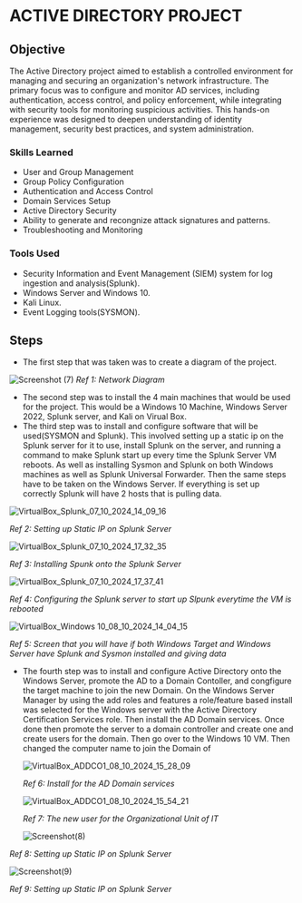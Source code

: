 # ACTIVE DIRECTORY PROJECT

## Objective

The Active Directory project aimed to establish a controlled environment for managing and securing an organization's network infrastructure. The primary focus was to configure and monitor AD services, including authentication, access control, and policy enforcement, while integrating with security tools for monitoring suspicious activities. This hands-on experience was designed to deepen understanding of identity management, security best practices, and system administration.

### Skills Learned


- User and Group Management
- Group Policy Configuration
- Authentication and Access Control
- Domain Services Setup
- Active Directory Security
- Ability to generate and recongnize attack signatures and patterns.
- Troubleshooting and Monitoring

### Tools Used

- Security Information and Event Management (SIEM) system for log ingestion and analysis(Splunk).
- Windows Server and Windows 10.
- Kali Linux.
- Event Logging tools(SYSMON).

## Steps
- The first step that was taken was to create a diagram of the project.

![Screenshot (7)](https://github.com/user-attachments/assets/3f32fe29-976e-4182-afb9-6f131d873e58)
 *Ref 1: Network Diagram*

- The second step was to install the 4 main machines that would be used for the project. This would be a Windows 10 Machine, Windows Server 2022, Splunk server, and Kali on Virual Box.
- The third step was to install and configure software that will be used(SYSMON and Splunk). This involved setting up a static ip on the Splunk server for it to use, install Splunk on the server, and running a command to make Splunk start up every time the Splunk Server VM reboots. As well as installing Sysmon and Splunk on both Windows machines as well as Splunk Universal Forwarder. Then the same steps have to be taken on the Windows Server. If everything is set up correctly Splunk will have 2 hosts that is pulling data.
  
![VirtualBox_Splunk_07_10_2024_14_09_16](https://github.com/user-attachments/assets/bba7605a-5bd6-4088-bdbe-fae2de1d644b)

*Ref 2: Setting up Static IP on Splunk Server*
  
![VirtualBox_Splunk_07_10_2024_17_32_35](https://github.com/user-attachments/assets/c3064102-bc0a-465d-9bec-1424e103a3ef)

*Ref 3: Installing Spunk onto the Splunk Server*
   
![VirtualBox_Splunk_07_10_2024_17_37_41](https://github.com/user-attachments/assets/e5f28e52-efda-4fe5-9f88-abd698c37d9c)

*Ref 4: Configuring the Splunk server to start up Slpunk everytime the VM is rebooted*

![VirtualBox_Windows 10_08_10_2024_14_04_15](https://github.com/user-attachments/assets/3f8eddff-6567-4a6d-84c9-8efdc7f551d2)

 *Ref 5: Screen that you will have if both Windows Target and Windows Server have Splunk and Sysmon installed and giving data*

- The fourth step was to install and configure Active Directory onto the Windows Server, promote the AD to a Domain Contoller, and congfigure the target machine to join the new Domain. On the Windows Server Manager by using the add roles and features a role/feature based install was selected for the Windows server with the Active Directory Certification Services role. Then install the AD Domain services. Once done then promote the server to a domain controller and create one and create users for the domain. Then go over to the Windows 10 VM. Then changed the computer name to join the Domain of 

  ![VirtualBox_ADDCO1_08_10_2024_15_28_09](https://github.com/user-attachments/assets/09adec23-be71-453b-8592-5dc31a10a2c9)

  *Ref 6: Install for the AD Domain services*

  ![VirtualBox_ADDCO1_08_10_2024_15_54_21](https://github.com/user-attachments/assets/574ef0b7-ec62-4e83-bef7-dd26d7289657)

  *Ref 7: The new user for the Organizational Unit of IT*

  ![Screenshot(8)](https://github.com/user-attachments/assets/d338ba4a-578d-4725-a1f0-d5a84f90b5f7)

 *Ref 8: Setting up Static IP on Splunk Server*
 
 ![Screenshot(9)](https://github.com/user-attachments/assets/03685e4a-5b9c-4718-8438-8f80b741f689)

 *Ref 9: Setting up Static IP on Splunk Server*
   

